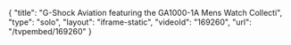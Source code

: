 {
    "title": "G-Shock Aviation featuring the GA1000-1A Mens Watch Collecti",
    "type": "solo",
    "layout": "iframe-static",
    "videoId": "169260",
    "url": "\/tvpembed\/169260"
}